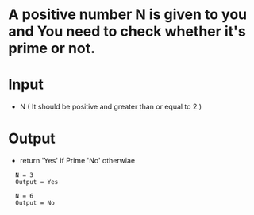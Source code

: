 # A positive number N is given to you and You need to check whether it's prime or not.

# Input

- N ( It should be positive and greater than or equal to 2.)

# Output

- return 'Yes' if Prime
  'No' otherwiae

```
  N = 3
  Output = Yes
  
  N = 6
  Output = No
```

